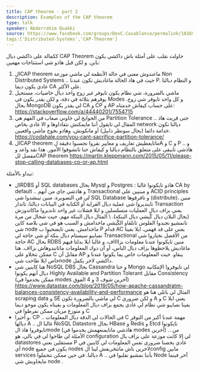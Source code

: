 ```yaml
---
title: CAP theorem - part 2
description: Examples of the CAP theorem
type: talk
speaker: Abderrahim Ouakki
source: https://www.facebook.com/groups/DevC.Casablanca/permalink/1016943958707581/
tags:['Distributed-Systems','CAP-Theorem']
---
```

ككمالة على ذاكشي ديال CAP Theorem حاولت نقلب على أمثلة باش داكشي يكون باين.
و لكن قبل هاذو شي استنتاجات مهمين:

1. الCAP theorem ماعندوش معنى في حالة الأنظمة لي ماشي موزعة Non Distributed Systems .. حيت في هاذ الحالة ماغاديش تكون عندنا P. و النظام ديالنا غادي يكون ديما CA على الأكثر.
2. ماشي بالضرورة، شي نظام يكون تايوفر غير زوج واحد ديال خاصيات، مستحيل يوفرهم بثلاثة في دقة، و لكن يقدر يكون في Modes و كل واحد تايوفر شي زوج. بحال MongoDB لي يقدر يكون CA و CP و AP على حساب كيفاش خدمناه:
https://stackoverflow.com/a/44440201/7554715
3. من الحوايج لي جاوني صعاب في الفهم هي Partition Tolerance .. حتى قريت هاذ المقال لي تايقول أننا مايمكنش نتفاداوها و الا غادي يخاص network ديالنا تكون خدامة دائما (بحال سونطر دابيل) أو ماتكونش، وهاذو بجوج ماشي واقعيين.
https://codahale.com/you-cant-sacrifice-partition-tolerance/
4. الCAP theorem ماتايعطيش تعاريف و معايير نقروا نحسبوا دقيقة لA و C و P .. و هاذشي تايبقى على متعلق بالنظام ديالنا و كيفاش حنا تانشوفوا الأمور.
هذا نقد واعد و مفصل للCAP theorem
https://martin.kleppmann.com/2015/05/11/please-stop-calling-databases-cp-or-ap.html

نبداو بالأمثلة:

- الRDBS أو SQL databases بحال Mysql و Postgres : هاذو تايكونوا غالبا CA by default .. و هاذشي جاي من أنهم Transactional و مبنيين على ACID principles لي في التصويرة.
منين تينشدوا شي SQL Database و تافرقوها (distribute)، منين تاينديروا شي عملية ديال القراية أو الكتابة في البيانات ديالنا، تاتدار Transaction يعني بزاف ديال العمليات متسلسلين و ايلا فشلات غير واحد تانديروا ماكاتدوزش (بحال البلان ديال كّيشي ديال البنكة). 
\ المثال ديال البنكة مهم، حيت شحال من مرة تانمشيو نجبدوا الفلوس تانلقاو الكّيشي ماخدامش و السبب هو في شي بلاصة كاين شي node ماخدامش. يعني تايضحيوا ب P قدام AC
يعني على قد فهمي، ايلا بغينا نصايبو سيستام ديال بنكة أو شي حاجة لي Transactional من الأفضل نختاروا شي حاجة AC بحال RDBS 
منين تايكونوا عندنا معلومات بزااااف، و غالبا ايلا بدلنا فيهم ماغاديش يلاحظوها بزاف ديال الناس، أو أن دوك المعلومات ماتانبدوهاش بزااف. هنا ممكن نتخلاو على C مقابل أن AP يبقاو. حيت المعلومات خاص يما يكونوا عندنا و خاص ايلا طاحت شيnode داكشي لاخر يكمل.
- هنا كاينين شي NoSQL DBS بحال Cassandra و حتا Mongo لي تايوفروا الإمكانية ديال أنهم يكونوا Highly Available and Partition Tolerant مقابل Consistency (ممكن يخدموا في modes آخرين شوف 3 و 4 الفوق)
https://www.datastax.com/blog/2019/05/how-apache-cassandratm-balances-consistency-availability-and-performance 
المثال لي بانلي هنا هو scraping data و SE لي ماشي بالضرورة تكون C و لكن ضروري A و C
يعني ايلا بغينا نصايبو شي نظام لي غادي يجمع بزاف ديال المعلومات و بغيناه يكون موجو ديما و متوزع مزيان ممكن نفرطوا في C
- و أخيرا، CP .. في الحالات لي الدقة ديال المعلومات C مهمة عندنا أكبر من التوفر ديالها A .. 
غالبا ال NoSQL Datastore بحال HBase و Redis و Etcd تايكونوا تايوفروا هاذ الmode (هاذشي ماتايمنعهمش يخدموا في modes آخرين) .. 
من اﻷمثلة لي طاحوا لي في بالي، هو configuration لي إلا كانت موزعة على بزاف يال datastores مستقلين بعني P غادي يخصنا ضروري نفس المعلومات لي كاينين في أي node يكون في جميع nodes لاخرين باش ماتتخربقش لينا الconfig مابين services ديالنا. في حين ممكن نتحملوا A .. بأننا نمشيو نقلبوا في Node آخر فينما مايجاوبش شي node .
